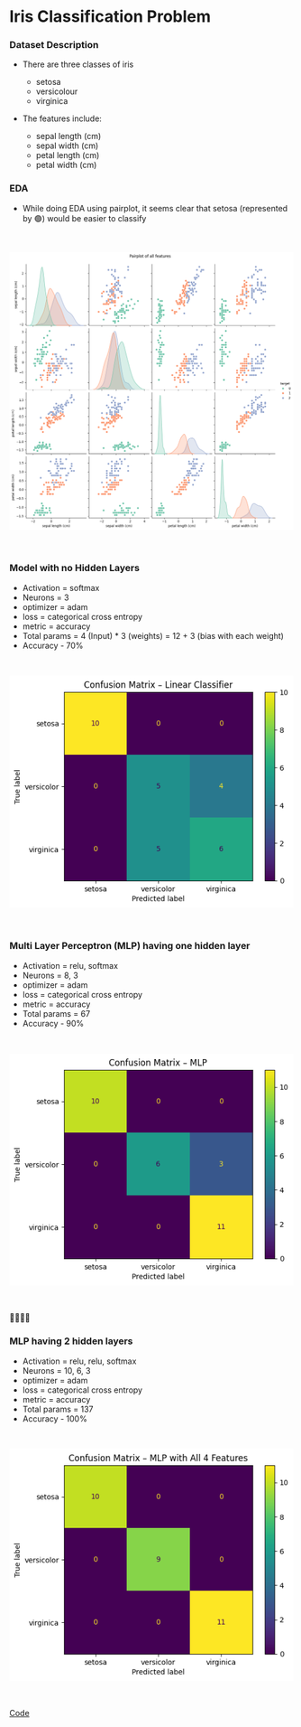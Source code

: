 # Iris Classification Problem

### Dataset Description

- There are three classes of iris 
    - setosa
    - versicolour
    - virginica

- The features include:
    - sepal length (cm)
    - sepal width (cm)
    - petal length (cm)
    - petal width (cm)

### EDA

- While doing EDA using pairplot, it seems clear that setosa (represented by 🟢) would be easier to classify

<br/>

![alt text](Images/Pairplots.png)

<br/>


### Model with no Hidden Layers


- Activation = softmax
- Neurons = 3
- optimizer = adam
- loss = categorical cross entropy
- metric = accuracy
- Total params = 4 (Input) * 3 (weights) = 12 + 3 (bias with each weight)
- Accuracy - 70%

<br/>

![alt text](Images/CM-1.png)


<br/>

### Multi Layer Perceptron (MLP) having one hidden layer

- Activation = relu, softmax
- Neurons = 8, 3
- optimizer = adam
- loss = categorical cross entropy
- metric = accuracy
- Total params = 67
- Accuracy - 90%

</br>

![alt text](Images/CM-2.png)

</br>


👑👑👑👑 <br/>
 ### MLP having 2 hidden layers

- Activation = relu, relu, softmax
- Neurons = 10, 6, 3
- optimizer = adam
- loss = categorical cross entropy
- metric = accuracy
- Total params = 137
- Accuracy - 100%

<br/>

![alt text](Images/CM-3.png)

<br/>


[Code](Notebooks/MLP_Iris_my.ipynb)